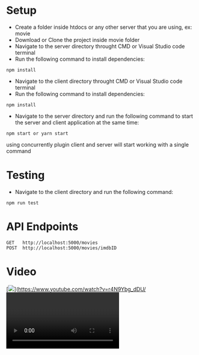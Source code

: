 # Setup

- Create a folder inside htdocs or any other server that you are using, ex: movie
- Download or Clone the project inside movie folder
- Navigate to the server directory throught CMD or Visual Studio code terminal
- Run the following command to install dependencies:

```
npm install
```

- Navigate to the client directory throught CMD or Visual Studio code terminal
- Run the following command to install dependencies:

```
npm install
```

- Navigate to the server directory and run the following command to start the server and client application at the same time:

```
npm start or yarn start
```

using concurrently plugin client and server will start working with a single command

# Testing

- Navigate to the client directory and run the following command:

```
npm run test
```

# API Endpoints

```
GET   http://localhost:5000/movies
POST  http://localhost:5000/movies/imdbID
```

# Video 
<!-- [![Demo CountPages alpha](https://akamdurnika.com/movie/screenshot.png)](https://www.youtube.com/watch?v=r4N9Ybg_dDU) -->
[<img src="https://www.youtube.com/watch?v=r4N9Ybg_dDU/<VIDEO ID>/https://akamdurnika.com/movie/screenshot.png">](https://www.youtube.com/watch?v=r4N9Ybg_dDU/<VIDEO ID>)



